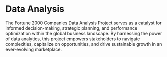 # Data Analysis
The Fortune 2000 Companies Data Analysis Project serves as a catalyst for informed decision-making, strategic planning, and performance optimization within the global business landscape. By harnessing the power of data analytics, this project empowers stakeholders to navigate complexities, capitalize on opportunities, and drive sustainable growth in an ever-evolving marketplace.
